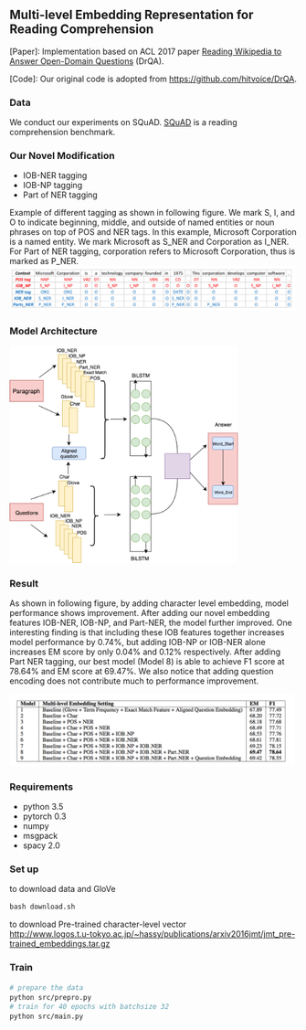 Multi-level Embedding Representation for Reading Comprehension
---
[Paper]: Implementation based on ACL 2017 paper [Reading Wikipedia to Answer Open-Domain Questions](http://www-cs.stanford.edu/people/danqi/papers/acl2017.pdf) (DrQA).     

[Code]: Our original code is adopted from https://github.com/hitvoice/DrQA.    

### Data
We conduct our experiments on SQuAD. [SQuAD](https://rajpurkar.github.io/SQuAD-explorer/) is a reading comprehension benchmark.     

### Our Novel Modification  
- IOB-NER tagging
- IOB-NP tagging
- Part of NER tagging     

Example of different tagging as shown in following figure. We mark S, I, and O to indicate beginning, middle, and outside of named entities or noun phrases on top of POS and NER tags. In this example, Microsoft Corporation is a named entity. We mark Microsoft as S_NER and Corporation as I_NER. For Part of NER tagging, corporation refers to Microsoft Corporation, thus is marked as P_NER.     
<img src="figure/example.png" width="500">

### Model Architecture     

<img src="figure/model_structure.png" width="400">

### Result     
As shown in following figure, by adding character level embedding, model performance shows improvement. After adding our novel embedding features IOB-NER, IOB-NP, and Part-NER, the model further improved. One interesting finding is that including these IOB features together increases model performance by 0.74%, but adding IOB-NP or IOB-NER alone increases EM score by only 0.04% and 0.12% respectively. After adding Part NER tagging, our best model (Model 8) is able to achieve F1 score at 78.64% and EM score at 69.47%. We also notice that adding question encoding does not contribute much to performance improvement.     

<img src="figure/result.png" width="500">

### Requirements
- python 3.5 
- pytorch 0.3
- numpy
- msgpack
- spacy 2.0

### Set up     
to download data and GloVe     
```python
bash download.sh
```     

to download Pre-trained character-level vector     
http://www.logos.t.u-tokyo.ac.jp/~hassy/publications/arxiv2016jmt/jmt_pre-trained_embeddings.tar.gz


### Train

```bash
# prepare the data
python src/prepro.py
# train for 40 epochs with batchsize 32
python src/main.py 
```
